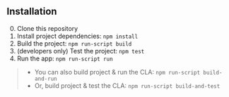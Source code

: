 ## Installation

0. Clone this repository
1. Install project dependencies: `npm install`
2. Build the project: `npm run-script build`
3. (developers only) Test the project: `npm test`
4. Run the app: `npm run-script run`

> - You can also build project & run the CLA: `npm run-script build-and-run`
> - Or, build project & test the CLA: `npm run-script build-and-test`